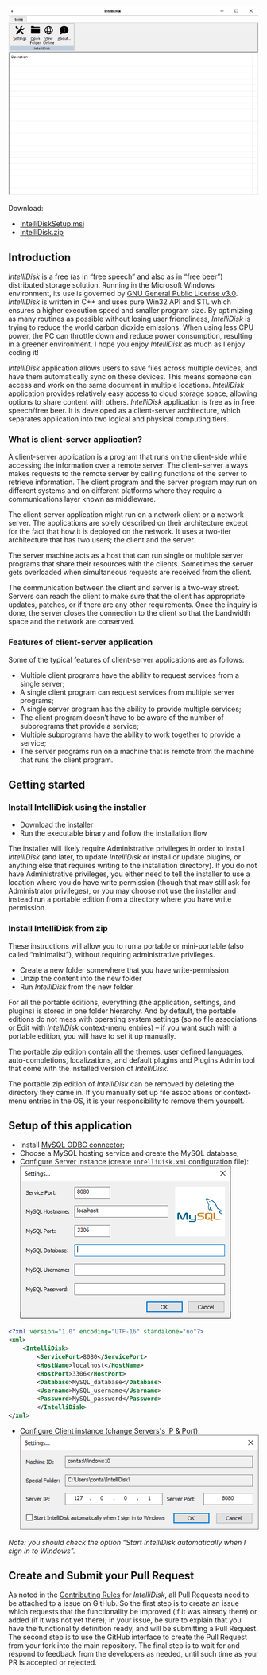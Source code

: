 ![IntelliDisk.png](IntelliDisk.png)

Download:
- [IntelliDiskSetup.msi](https://www.moga.doctor/freeware/IntelliDiskSetup.msi)
- [IntelliDisk.zip](https://www.moga.doctor/freeware/IntelliDisk.zip)

## Introduction

_IntelliDisk_ is a free (as in “free speech” and also as in “free beer”) distributed storage solution. Running in the Microsoft Windows environment, its use is governed by [GNU General Public License v3.0](https://www.gnu.org/licenses/gpl-3.0.html). _IntelliDisk_ is written in C++ and uses pure Win32 API and STL which ensures a higher execution speed and smaller program size. By optimizing as many routines as possible without losing user friendliness, _IntelliDisk_ is trying to reduce the world carbon dioxide emissions. When using less CPU power, the PC can throttle down and reduce power consumption, resulting in a greener environment. I hope you enjoy _IntelliDisk_ as much as I enjoy coding it!

_IntelliDisk_ application allows users to save files across multiple devices, and have them automatically sync on these devices. This means someone can access and work on the same document in multiple locations. _IntelliDisk_ application provides relatively easy access to cloud storage space, allowing options to share content with others. _IntelliDisk_ application is free as in free speech/free beer. It is developed as a client-server architecture, which separates application into two logical and physical computing tiers.

### What is client-server application?

A client-server application is a program that runs on the client-side while accessing the information over a remote server. The client-server always makes requests to the remote server by calling functions of the server to retrieve information. The client program and the server program may run on different systems and on different platforms where they require a communications layer known as middleware.

The client-server application might run on a network client or a network server. The applications are solely described on their architecture except for the fact that how it is deployed on the network. It uses a two-tier architecture that has two users; the client and the server.

The server machine acts as a host that can run single or multiple server programs that share their resources with the clients. Sometimes the server gets overloaded when simultaneous requests are received from the client.

The communication between the client and server is a two-way street. Servers can reach the client to make sure that the client has appropriate updates, patches, or if there are any other requirements. Once the inquiry is done, the server closes the connection to the client so that the bandwidth space and the network are conserved.

### Features of client-server application

Some of the typical features of client-server applications are as follows:

- Multiple client programs have the ability to request services from a single server;
- A single client program can request services from multiple server programs;
- A single server program has the ability to provide multiple services;
- The client program doesn’t have to be aware of the number of subprograms that provide a service;
- Multiple subprograms have the ability to work together to provide a service;
- The server programs run on a machine that is remote from the machine that runs the client program.

## Getting started

### Install IntelliDisk using the installer

- Download the installer
- Run the executable binary and follow the installation flow

The installer will likely require Administrative privileges in order to install _IntelliDisk_ (and later, to update _IntelliDisk_ or install or update plugins, or anything else that requires writing to the installation directory). If you do not have Administrative privileges, you either need to tell the installer to use a location where you do have write permission (though that may still ask for Administrator privileges), or you may choose not use the installer and instead run a portable edition from a directory where you have write permission.

### Install IntelliDisk from zip

These instructions will allow you to run a portable or mini-portable (also called “minimalist”), without requiring administrative privileges.

- Create a new folder somewhere that you have write-permission
- Unzip the content into the new folder
- Run _IntelliDisk_ from the new folder

For all the portable editions, everything (the application, settings, and plugins) is stored in one folder hierarchy. And by default, the portable editions do not mess with operating system settings (so no file associations or Edit with _IntelliDisk_ context-menu entries) – if you want such with a portable edition, you will have to set it up manually.

The portable zip edition contain all the themes, user defined languages, auto-completions, localizations, and default plugins and Plugins Admin tool that come with the installed version of _IntelliDisk_.

The portable zip edition of _IntelliDisk_ can be removed by deleting the directory they came in. If you manually set up file associations or context-menu entries in the OS, it is your responsibility to remove them yourself.

## Setup of this application

- Install [MySQL ODBC connector](https://dev.mysql.com/downloads/connector/odbc/);
- Choose a MySQL hosting service and create the MySQL database;
- Configure Server instance (create `IntelliDisk.xml` configuration file):
![IntelliDisk-MySQL.png](IntelliDisk-MySQL.png)
```xml
<?xml version="1.0" encoding="UTF-16" standalone="no"?>
<xml>
    <IntelliDisk>
        <ServicePort>8080</ServicePort>
        <HostName>localhost</HostName>
        <HostPort>3306</HostPort>
        <Database>MySQL_database</Database>
        <Username>MySQL_username</Username>
        <Password>MySQL_password</Password>
        </IntelliDisk>
</xml>
```
- Configure Client instance (change Servers's IP & Port):
![IntelliDisk-Settings.png](IntelliDisk-Settings.png)

_Note: you should check the option "Start IntelliDisk automatically when I sign in to Windows"._

## Create and Submit your Pull Request

As noted in the [Contributing Rules](https://github.com/mihaimoga/IntelliDisk/blob/main/CONTRIBUTING.md) for _IntelliDisk_, all Pull Requests need to be attached to a issue on GitHub. So the first step is to create an issue which requests that the functionality be improved (if it was already there) or added (if it was not yet there); in your issue, be sure to explain that you have the functionality definition ready, and will be submitting a Pull Request. The second step is to use the GitHub interface to create the Pull Request from your fork into the main repository. The final step is to wait for and respond to feedback from the developers as needed, until such time as your PR is accepted or rejected.
